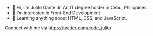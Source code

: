 - 👋 Hi, I’m Julito Gante Jr. An IT degree holder in Cebu, Philippines.
- 👀 I’m interested in Front-End Development
- 🌱 Learning anything about HTML, CSS, and JavaScript.

Connect with me via https://twitter.com/code_julito

